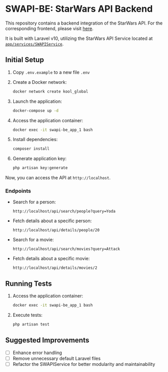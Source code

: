 # SWAPI-BE: StarWars API Backend

This repository contains a backend integration of the StarWars API. For the corresponding frontend, please visit [here](https://github.com/nhil777/swapi-fe).

It is built with Laravel v10, utilizing the StarWars API Service located at [`app/services/SWAPIService`](https://github.com/nhil777/swapi-be/blob/main/app/Services/SWAPIService.php).

## Initial Setup

1. Copy `.env.example` to a new file `.env`

2. Create a Docker network:
    ```bash
    docker network create kool_global
    ```

3. Launch the application:
    ```bash
    docker-compose up -d
    ```

4. Access the application container:
    ```bash
    docker exec -it swapi-be_app_1 bash
    ```

5. Install dependencies:
    ```bash
    composer install
    ```

6. Generate application key:
    ```bash
    php artisan key:generate
    ```

Now, you can access the API at `http://localhost`.

### Endpoints
- Search for a person:
    ```
    http://localhost/api/search/people?query=Yoda
    ```

- Fetch details about a specific person:
    ```
    http://localhost/api/details/people/20
    ```

- Search for a movie:
    ```
    http://localhost/api/search/movies?query=Attack
    ```

- Fetch details about a specific movie:
    ```
    http://localhost/api/details/movies/2
    ```

## Running Tests

1. Access the application container:
    ```bash
    docker exec -it swapi-be_app_1 bash
    ```

2. Execute tests:
    ```bash
    php artisan test
    ```

## Suggested Improvements

- [ ] Enhance error handling
- [ ] Remove unnecessary default Laravel files
- [ ] Refactor the SWAPIService for better modularity and maintainability
